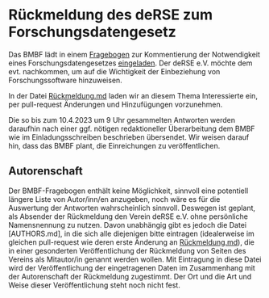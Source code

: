 # Rückmeldung des deRSE zum Forschungsdatengesetz

Das BMBF lädt in einem [Fragebogen](https://www.bmbf.de/SharedDocs/Downloads/de/2023/230306-forschungsdatengesetz-fragebogen.html) zur Kommentierung der Notwendigkeit eines Forschungsdatengesetzes [eingeladen](https://www.bmbf.de/SharedDocs/Downloads/de/2023/230306-forschungsdatengesetz-Einladungsschreiben.html).
Der deRSE e.V. möchte dem evt. nachkommen, um auf die Wichtigkeit der Einbeziehung von Forschungssoftware hinzuweisen.

In der Datei [Rückmeldung.md](Rückmeldung.md) laden wir an diesem Thema Interessierte ein, per pull-request Änderungen und Hinzufügungen vorzunehmen.

Die so bis zum 10.4.2023 um 9 Uhr gesammelten Antworten werden daraufhin nach einer ggf. nötigen redaktioneller Überarbeitung dem BMBF wie im Einladungsschreiben beschrieben übersendet.
Wir weisen darauf hin, dass das BMBF plant, die Einreichungen zu veröffentlichen.

## Autorenschaft

Der BMBF-Fragebogen enthält keine Möglichkeit, sinnvoll eine potentiell längere Liste von Autor/inn/en anzugeben, noch wäre es für die Auswertung der Antworten wahrscheinlich sinnvoll.
Deswegen ist geplant, als Absender der Rückmeldung den Verein deRSE e.V. ohne persönliche Namensnennung zu nutzen.
Davon unabhängig gibt es jedoch die Datei [AUTHORS.md], in die sich alle diejenigen bitte eintragen (idealerweise im gleichen pull-request wie deren erste Änderung an [Rückmeldung.md](Rückmeldung.md)), die in einer gesonderten Veröffentlichung der Rückmeldung von Seiten des Vereins als Mitautor/in genannt werden wollen.
Mit Eintragung in diese Datei wird der Veröffentlichung der eingetragenen Daten im Zusammenhang mit der Autorenschaft der Rückmeldung zugestimmt.
Der Ort und die Art und Weise dieser Veröffentlichung steht noch nicht fest.


